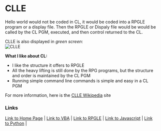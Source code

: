 # CLLE


Hello world would not be coded in CL, it would be coded into a RPGLE program or a display file.  Then the RPGLE or Dispaly file would be would be called by the CL PGM, executed, and then control returned to the CL. 

CLLE is also displayed in _green screen_:   
![CLLE](https://i.stack.imgur.com/PyQsz.png)

**What I like about CL:**
* I like the structure it offers to RPGLE
* All the heavy lifting is still done by the RPG programs, but the structure and order is maintained by the CL PGM
* Running simple command line commands is simple and easy in a CL PGM

For more information, here is the  [CLLE Wikipedia](https://en.wikipedia.org/wiki/Control_Language) site

### Links
[Link to Home Page](https://github.com/Dwalden2021/My_Project/blob/main/README.md) | 
[Link to VBA](https://github.com/Dwalden2021/My_Project/blob/main/VBA.md) | 
[Link to RPGLE](https://github.com/Dwalden2021/My_Project/blob/main/RPGLE.md) | 
[Link to Javascript](https://github.com/Dwalden2021/My_Project/blob/main/JavaScript.md) | 
[Link to Python](https://github.com/Dwalden2021/My_Project/blob/main/Python.md) | 


